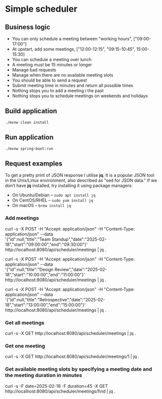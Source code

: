 # Simple scheduler

## Business logic

* You can only schedule a meeting between "working hours", ["09:00-17:00"]
* At upstart, add some meetings, ["12:00-12:15", "09:15-10:45", 15:00-15:30]
* You can schedule a meeting over lunch
* A meeting must be 15 minutes or longer
* Manage bad requests
* Manage when there are no available meeting slots
* You should be able to send a request
* Submit meeting time in minutes and return all possible times
* Nothing stops you to add a meeting i the past
* Nothing stops you to schedule meetings on weekends and holidays

## Build application

```
./mvnw clean install
```

## Run application

```
./mvnw spring-boot:run
```

## Request examples

To get a pretty print of JSON response I utilise **jq**. It is a popular JSON tool in the Unix/Linux environment, also described as "sed for JSON data."
If we don’t have **jq** installed, try installing it using package managers:

* On Ubuntu/Debian – `sudo apt install jq`
* On CentOS/RHEL – `sudo yum install jq`
* On macOS – `brew install jq`

### Add meetings

curl -s -X POST -H "Accept: application/json" -H "Content-Type: application/json" --data \
'{"id":null,"title":"Team Standup","date":"2025-02-18","start":"09:00:00","end":"09:30:00"}' \
http://localhost:8080/api/scheduler/meetings | jq .

curl -s -X POST -H "Accept: application/json" -H "Content-Type: application/json" --data \
'{"id":null,"title":"Design Review","date":"2025-02-18","start":"10:00:00","end":"11:00:00"}' \
http://localhost:8080/api/scheduler/meetings | jq .

curl -s -X POST -H "Accept: application/json" -H "Content-Type: application/json" --data \
'{"id":null,"title":"Retrospective","date":"2025-02-18","start":"13:00:00","end":"15:00:00"}' \
http://localhost:8080/api/scheduler/meetings | jq .

### Get all meetings

curl -s -X GET http://localhost:8080/api/scheduler/meetings | jq .

### Get one meeting

curl -s -X GET http://localhost:8080/api/scheduler/meetings/1 | jq .

### Get available meeting slots by specifying a meeting date and the meeting duration in minutes

curl -s -F date=2025-02-18 -F duration=45 -X GET http://localhost:8080/api/scheduler/meetings/find | jq .
